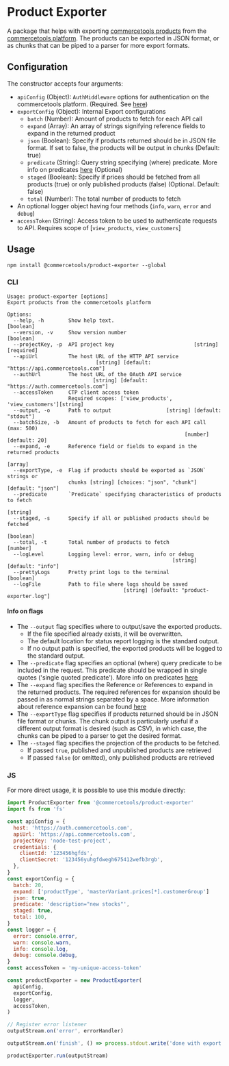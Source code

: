 # Product Exporter

A package that helps with exporting [commercetools products](https://docs.commercetools.com/http-api-projects-productProjections.html#productprojection) from the [commercetools platform](http://dev.commercetools.com/).
The products can be exported in JSON format, or as chunks that can be piped to a parser for more export formats.

## Configuration

The constructor accepts four arguments:

- `apiConfig` (Object): `AuthMiddleware` options for authentication on the commercetools platform. (Required. See [here](https://commercetools.github.io/nodejs/sdk/api/sdkMiddlewareAuth.html#named-arguments-options))
- `exportConfig` (Object): Internal Export configurations
  - `batch` (Number): Amount of products to fetch for each API call
  - `expand` (Array): An array of strings signifying reference fields to expand in the returned product
  - `json` (Boolean): Specify if products returned should be in JSON file format. If set to false, the products will be output in chunks (Default: true)
  - `predicate` (String): Query string specifying (where) predicate. More info on predicates [here](https://docs.commercetools.com/http-api-query-predicates) (Optional)
  - `staged` (Boolean): Specify if prices should be fetched from all products (true) or only published products (false) (Optional. Default: false)
  - `total` (Number): The total number of products to fetch
- An optional logger object having four methods (`info`, `warn`, `error` and `debug`)
- `accessToken` (String): Access token to be used to authenticate requests to API. Requires scope of [`view_products`, `view_customers`]

## Usage

`npm install @commercetools/product-exporter --global`

### CLI

```
Usage: product-exporter [options]
Export products from the commercetools platform

Options:
  --help, -h        Show help text.                                    [boolean]
  --version, -v     Show version number                                [boolean]
  --projectKey, -p  API project key                          [string] [required]
  --apiUrl          The host URL of the HTTP API service
                             [string] [default: "https://api.commercetools.com"]
  --authUrl         The host URL of the OAuth API service
                            [string] [default: "https://auth.commercetools.com"]
  --accessToken     CTP client access token
                    Required scopes: ['view_products', 'view_customers'][string]
  --output, -o      Path to output                  [string] [default: "stdout"]
  --batchSize, -b   Amount of products to fetch for each API call (max: 500)
                                                          [number] [default: 20]
  --expand, -e      Reference field or fields to expand in the returned products
                                                                        [array]
  --exportType, -e  Flag if products should be exported as `JSON` strings or
                    chunks [string] [choices: "json", "chunk"] [default: "json"]
  --predicate       `Predicate` specifying characteristics of products to fetch
                                                                        [string]
  --staged, -s      Specify if all or published products should be fetched
                                                                       [boolean]
  --total, -t       Total number of products to fetch                   [number]
  --logLevel        Logging level: error, warn, info or debug
                                                      [string] [default: "info"]
  --prettyLogs      Pretty print logs to the terminal                  [boolean]
  --logFile         Path to file where logs should be saved
                                      [string] [default: "product-exporter.log"]
```

#### Info on flags

- The `--output` flag specifies where to output/save the exported products.
  - If the file specified already exists, it will be overwritten.
  - The default location for status report logging is the standard output.
  - If no output path is specified, the exported products will be logged to the standard output.
- The `--predicate` flag specifies an optional (where) query predicate to be included in the request. This predicate should be wrapped in single quotes ('single quoted predicate'). More info on predicates [here](https://docs.commercetools.com/http-api-query-predicates)
- The `--expand` flag specifies the Reference or References to expand in the returned products. The required references for expansion should be passed in as normal strings separated by a space. More information about reference expansion can be found [here](https://docs.commercetools.com/http-api.html#reference-expansion)
- The `--exportType` flag specifies if products returned should be in JSON file format or chunks. The chunk output is particularly useful if a different output format is desired (such as CSV), in which case, the chunks can be piped to a parser to get the desired format.
- The `--staged` flag specifies the projection of the products to be fetched.
  - If passed `true`, published and unpublished products are retrieved
  - If passed `false` (or omitted), only published products are retrieved

### JS

For more direct usage, it is possible to use this module directly:

```js
import ProductExporter from '@commercetools/product-exporter'
import fs from 'fs'

const apiConfig = {
  host: 'https://auth.commercetools.com',
  apiUrl: 'https://api.commercetools.com',
  projectKey: 'node-test-project',
  credentials: {
    clientId: '123456hgfds',
    clientSecret: '123456yuhgfdwegh675412wefb3rgb',
  },
}
const exportConfig = {
  batch: 20,
  expand: ['productType', 'masterVariant.prices[*].customerGroup']
  json: true,
  predicate: 'description="new stocks"',
  staged: true,
  total: 100,
}
const logger = {
  error: console.error,
  warn: console.warn,
  info: console.log,
  debug: console.debug,
}
const accessToken = 'my-unique-access-token'

const productExporter = new ProductExporter(
  apiConfig,
  exportConfig,
  logger,
  accessToken,
)

// Register error listener
outputStream.on('error', errorHandler)

outputStream.on('finish', () => process.stdout.write('done with export'))

productExporter.run(outputStream)
```
